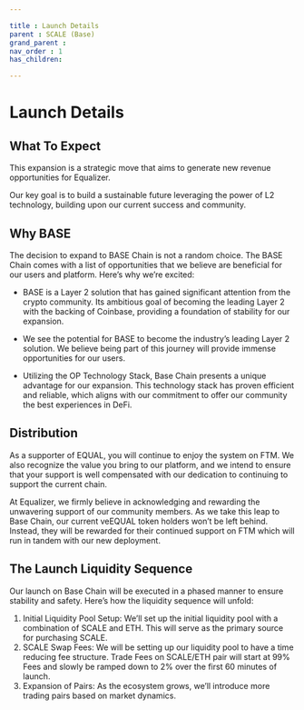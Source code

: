 ```yaml
---

title : Launch Details
parent : SCALE (Base)
grand_parent :
nav_order : 1
has_children:

---
```


# Launch Details

## What To Expect

This expansion is a strategic move that aims to generate new revenue opportunities for Equalizer.

Our key goal is to build a sustainable future leveraging the power of L2 technology, building upon our current success and community.

## Why BASE

The decision to expand to BASE Chain is not a random choice. The BASE Chain comes with a list of opportunities that we believe are beneficial for our users and platform. Here’s why we’re excited:

* BASE is a Layer 2 solution that has gained significant attention from the crypto community. Its ambitious goal of becoming the leading Layer 2 with the backing of Coinbase, providing a foundation of stability for our expansion.

* We see the potential for BASE to become the industry’s leading Layer 2 solution. We believe being part of this journey will provide immense opportunities for our users.

* Utilizing the OP Technology Stack, Base Chain presents a unique advantage for our expansion. This technology stack has proven efficient and reliable, which aligns with our commitment to offer our community the best experiences in DeFi.

## Distribution

As a supporter of EQUAL, you will continue to enjoy the system on FTM. We also recognize the value you bring to our platform, and we intend to ensure that your support is well compensated with our dedication to continuing to support the current chain.

At Equalizer, we firmly believe in acknowledging and rewarding the unwavering support of our community members. As we take this leap to Base Chain, our current veEQUAL token holders won’t be left behind. Instead, they will be rewarded for their continued support on FTM which will run in tandem with our new deployment.

## The Launch Liquidity Sequence

Our launch on Base Chain will be executed in a phased manner to ensure stability and safety. Here’s how the liquidity sequence will unfold:

1. Initial Liquidity Pool Setup: We’ll set up the initial liquidity pool with a combination of SCALE and ETH. This will serve as the primary source for purchasing SCALE.
2. SCALE Swap Fees: We will be setting up our liquidity pool to have a time reducing fee structure. Trade Fees on SCALE/ETH pair will start at 99% Fees and slowly be ramped down to 2% over the first 60 minutes of launch.
3. Expansion of Pairs: As the ecosystem grows, we’ll introduce more trading pairs based on market dynamics.
